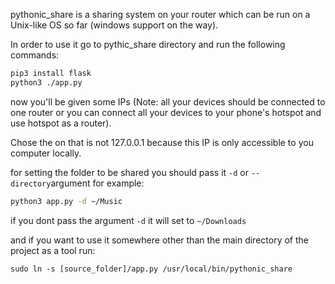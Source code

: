 pythonic_share is a sharing system on your router which can be run on a Unix-like OS so far (windows support on the way). 

In order to use it go to pythic_share directory and run the following commands:
```bash
pip3 install flask
python3 ./app.py
```

now you'll be given some IPs (Note: all your devices should be connected to one router
or you can connect all your devices to your phone's hotspot and use hotspot as a router).

Chose the on that is not 127.0.0.1 because this IP is only accessible to you computer locally.

for setting the folder to be shared you should pass it ```-d``` or ```--directory```argument for example:

```bash
python3 app.py -d ~/Music
```

if you dont pass the argument ```-d``` it will set to ```~/Downloads```


and if you want to use it somewhere other than the main directory of the project as a tool run:
```bath
sudo ln -s [source_folder]/app.py /usr/local/bin/pythonic_share
```